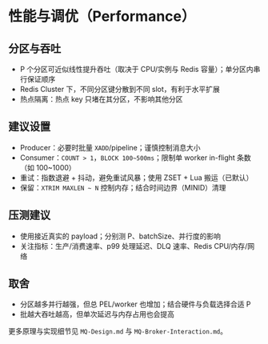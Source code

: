 # 性能与调优（Performance）

## 分区与吞吐
- P 个分区可近似线性提升吞吐（取决于 CPU/实例与 Redis 容量）；单分区内串行保证顺序
- Redis Cluster 下，不同分区键分散到不同 slot，有利于水平扩展
- 热点隔离：热点 key 只堵在其分区，不影响其他分区

## 建议设置
- Producer：必要时批量 `XADD`/pipeline；谨慎控制消息大小
- Consumer：`COUNT > 1`，`BLOCK 100~500ms`；限制单 worker in-flight 条数（如 100~1000）
- 重试：指数退避 + 抖动，避免重试风暴；使用 ZSET + Lua 搬运（已默认）
- 保留：`XTRIM MAXLEN ~ N` 控制内存；结合时间边界（MINID）清理

## 压测建议
- 使用接近真实的 payload；分别测 P、batchSize、并行度的影响
- 关注指标：生产/消费速率、p99 处理延迟、DLQ 速率、Redis CPU/内存/网络

## 取舍
- 分区越多并行越强，但总 PEL/worker 也增加；结合硬件与负载选择合适 P
- 批越大吞吐越高，但单次延迟与内存占用也会提高

更多原理与实现细节见 `MQ-Design.md` 与 `MQ-Broker-Interaction.md`。
